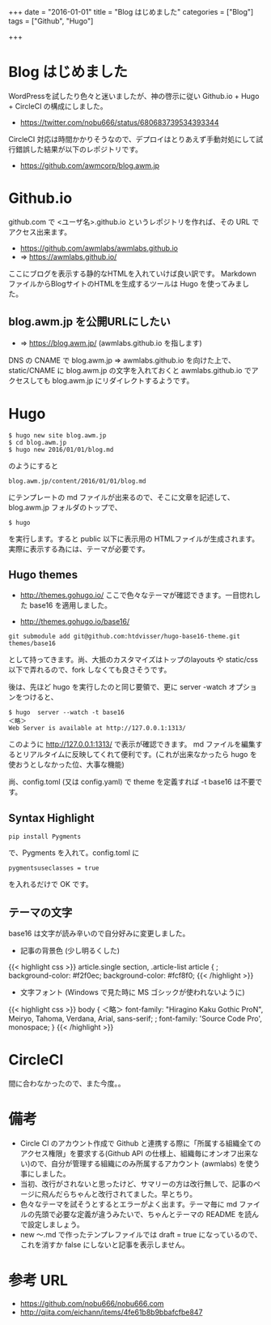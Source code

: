 +++
date = "2016-01-01"
title = "Blog はじめました"
categories = ["Blog"]
tags = ["Github", "Hugo"]

+++

# Blog はじめました

WordPressを試したり色々と迷いましたが、神の啓示に従い Github.io + Hugo + CircleCI の構成にしました。

 * https://twitter.com/nobu666/status/680683739534393344

CircleCI 対応は時間かかりそうなので、デプロイはとりあえず手動対処にして試行錯誤した結果が以下のレポジトリです。

 * https://github.com/awmcorp/blog.awm.jp

# Github.io

github.com で <ユーザ名>.github.io というレポジトリを作れば、その URL でアクセス出来ます。

 * https://github.com/awmlabs/awmlabs.github.io
 * => https://awmlabs.github.io/

ここにブログを表示する静的なHTMLを入れていけば良い訳です。
Markdown ファイルからBlogサイトのHTMLを生成するツールは Hugo を使ってみました。

## blog.awm.jp を公開URLにしたい

 * => https://blog.awm.jp/ (awmlabs.github.io を指します)

DNS の CNAME で blog.awm.jp => awmlabs.github.io を向けた上で、static/CNAME に blog.awm.jp の文字を入れておくと awmlabs.github.io でアクセスしても blog.awm.jp にリダイレクトするようです。

# Hugo

```
$ hugo new site blog.awm.jp
$ cd blog.awm.jp
$ hugo new 2016/01/01/blog.md
```
のようにすると
```
blog.awm.jp/content/2016/01/01/blog.md
```
にテンプレートの md ファイルが出来るので、そこに文章を記述して、blog.awm.jp フォルダのトップで、

```
$ hugo
```
を実行します。すると public 以下に表示用の HTMLファイルが生成されます。 実際に表示する為には、テーマが必要です。

## Hugo themes

 * http://themes.gohugo.io/
ここで色々なテーマが確認できます。一目惚れした base16 を適用しました。

 * http://themes.gohugo.io/base16/

```
git submodule add git@github.com:htdvisser/hugo-base16-theme.git themes/base16
```
として持ってきます。尚、大抵のカスタマイズはトップのlayouts や static/css 以下で弄れるので、fork しなくても良さそうです。

後は、先ほど hugo を実行したのと同じ要領で、更に server -watch オプションをつけると、

```
$ hugo  server --watch -t base16
＜略＞
Web Server is available at http://127.0.0.1:1313/
```

このように http://127.0.0.1:1313/ で表示が確認できます。
md ファイルを編集するとリアルタイムに反映してくれて便利です。(これが出来なかったら hugo を使おうとしなかった位、大事な機能)

尚、config.toml (又は config.yaml) で theme を定義すれば -t base16 は不要です。

## Syntax Highlight

```
pip install Pygments
```
で、Pygments を入れて。config.toml に
```
pygmentsuseclasses = true
```
を入れるだけで OK です。

## テーマの文字

base16 は文字が読み辛いので自分好みに変更しました。

 * 記事の背景色 (少し明るくした)

{{< highlight css >}}
article.single section,
.article-list article {
;  background-color: #f2f0ec;
  background-color: #fcf8f0;
{{< /highlight >}}

 * 文字フォント (Windows で見た時に MS ゴシックが使われないように)

{{< highlight css >}}
body {
   ＜略＞
  font-family: "Hiragino Kaku Gothic ProN", Meiryo, Tahoma, Verdana, Arial, sans-serif;
;  font-family: 'Source Code Pro', monospace;
}
{{< /highlight >}}

# CircleCI

間に合わなかったので、また今度。。

# 備考

 * Circle CI のアカウント作成で Github と連携する際に「所属する組織全てのアクセス権限」を要求する(Github API の仕様上、組織毎にオンオフ出来ない)ので、自分が管理する組織にのみ所属するアカウント (awmlabs) を使う事にしました。
 * 当初、改行がされないと思ったけど、サマリーの方は改行無しで、記事のページに飛んだらちゃんと改行されてました。早とちり。
 * 色々なテーマを試そうとするとエラーがよく出ます。テーマ毎に md ファイルの先頭で必要な定義が違うみたいで、ちゃんとテーマの README を読んで設定しましょう。
 * new 〜.md で作ったテンプレファイルでは draft = true になっているので、これを消すか false にしないと記事を表示しません。

# 参考 URL

 * https://github.com/nobu666/nobu666.com
 * http://qiita.com/eichann/items/4fe61b8b9bbafcfbe847
